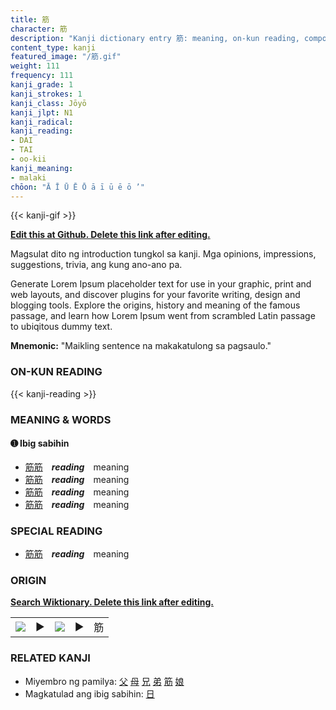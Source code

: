 ```yaml
---
title: 筋
character: 筋
description: "Kanji dictionary entry 筋: meaning, on-kun reading, compounds, origin, related kanji"
content_type: kanji
featured_image: "/筋.gif"
weight: 111
frequency: 111
kanji_grade: 1
kanji_strokes: 1
kanji_class: Jōyō
kanji_jlpt: N1
kanji_radical: 
kanji_reading: 
- DAI
- TAI
- oo-kii
kanji_meaning:
- malaki
chōon: "Ā Ī Ū Ē Ō ā ī ū ē ō ’"
---
```

[//]: # (Don't edit the line below. Kanji animated GIF code is automatically generated.)
{{< kanji-gif >}}

[//]: # (Edit below this line.)

**[Edit this at Github. Delete this link after editing.](https://github.com/tim0g/tim/tree/main/content/kanji/筋/index.md)**

Magsulat dito ng introduction tungkol sa kanji. Mga opinions, impressions, suggestions, trivia, ang kung ano-ano pa.

Generate Lorem Ipsum placeholder text for use in your graphic, print and web layouts, and discover plugins for your favorite writing, design and blogging tools. Explore the origins, history and meaning of the famous passage, and learn how Lorem Ipsum went from scrambled Latin passage to ubiqitous dummy text.
 
**Mnemonic:** "Maikling sentence na makakatulong sa pagsaulo."

### ON-KUN READING

[//]: # (Don't edit the line below. ON-KUN READING code is automatically generated.)
{{< kanji-reading >}}

### MEANING & WORDS

#### ➊ **Ibig sabihin**
  - [筋](../筋)[筋](../筋)　***reading***　meaning
  - [筋](../筋)[筋](../筋)　***reading***　meaning
  - [筋](../筋)[筋](../筋)　***reading***　meaning
  - [筋](../筋)[筋](../筋)　***reading***　meaning

### SPECIAL READING
  - [筋](../筋)[筋](../筋)　***reading***　meaning

### ORIGIN

**[Search Wiktionary. Delete this link after editing.](https://wiktionary.org/wiki/筋)**
<table class="kanji-table"><tr><td>
<img src="60px-筋-bronze.svg.png">
</td><td>▶</td><td>
<img src="60px-筋-oracle.svg.png">
</td><td>▶</td>
<td class="kanji-origin">筋</td>
</tr></table>

### RELATED KANJI
- Miyembro ng pamilya: [父](../父) [母](../母) [兄](../兄) [弟](../弟) [筋](../筋) [娘](../娘)
- Magkatulad ang ibig sabihin: [日](../日)

